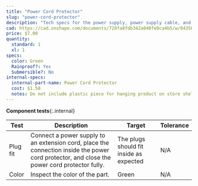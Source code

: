 ```yaml
---
title: "Power Cord Protector"
slug: "power-cord-protector"
description: "Tech specs for the power supply, power supply cable, and power cord protector in FarmBot Genesis. Visit [our shop](http://shop.farm.bot) to purchase parts."
cad: https://cad.onshape.com/documents/728fa8fdb342a040fe0ca4b5/w/0435033a7c78b02e71d0f721/e/d27cf61a9c7c0abbb6665294
price: $7.00
quantity:
  standard: 1
  xl: 1
specs:
  color: Green
  Rainproof?: Yes
  Submersible?: No
internal-specs:
  internal-part-name: Power Cord Protector
  cost: $1.50
  notes: Do not include plastic piece for hanging product on store shelves.
---
```


**Component tests**{:.internal}

|Test         |Description  |Target       |Tolerance    |
|-------------|-------------|-------------|-------------|
|Plug fit     |Connect a power supply to an extension cord, place the connection inside the power cord protector, and close the power cord protector fully.|The plugs should fit inside as expected|N/A
|Color        |Inspect the color of the part.|Green|N/A
